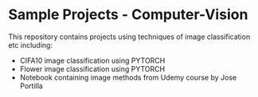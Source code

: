 # Sample Projects - Computer-Vision
This repository contains projects using techniques of image classification etc including:
* CIFA10 image classification using PYTORCH 
* Flower image classification using PYTORCH
* Notebook containing image methods from Udemy course by Jose Portilla
